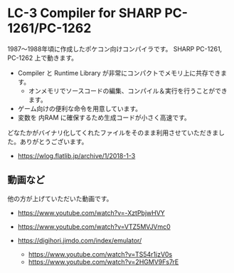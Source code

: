 # LC-3 Compiler for SHARP PC-1261/PC-1262

1987～1988年頃に作成したポケコン向けコンパイラです。
SHARP PC-1261, PC-1262 上で動きます。

* Compiler と Runtime Library が非常にコンパクトでメモリ上に共存できます。
    * オンメモリでソースコードの編集、コンパイル＆実行を行うことができます。
* ゲーム向けの便利な命令を用意しています。
* 変数を 内RAM に確保するため生成コードが小さく高速です。



どなたかがバイナリ化してくれたファイルをそのまま利用させていただきました。ありがとうございます。



* https://wlog.flatlib.jp/archive/1/2018-1-3


## 動画など

他の方が上げていただいた動画です。

* https://www.youtube.com/watch?v=-XztPbjwHVY
* https://www.youtube.com/watch?v=VTZ5MVJVmc0

* https://digihori.jimdo.com/index/emulator/
    * https://www.youtube.com/watch?v=TS54r1jzV0s
    * https://www.youtube.com/watch?v=2HGMV9Fs7rE




